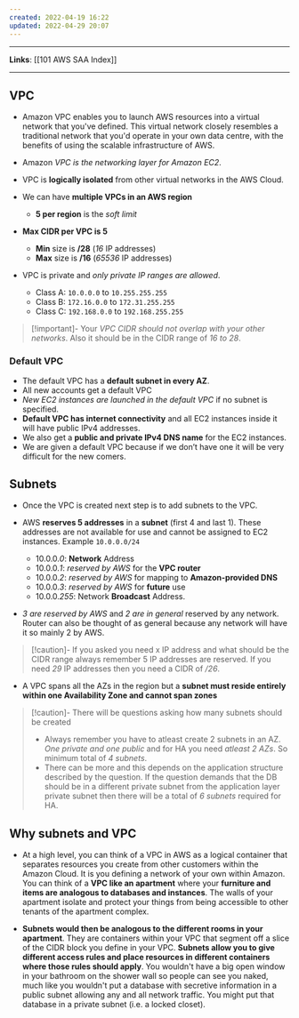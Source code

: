 ```yaml
---
created: 2022-04-19 16:22
updated: 2022-04-29 20:07
---
```

---
**Links**: [[101 AWS SAA Index]]

---
## VPC
- Amazon VPC enables you to launch AWS resources into a virtual network that you've defined. This virtual network closely resembles a traditional network that you'd operate in your own data centre, with the benefits of using the scalable infrastructure of AWS.
- Amazon *VPC is the networking layer for Amazon EC2*.
- VPC is **logically isolated** from other virtual networks in the AWS Cloud.
- We can have **multiple VPCs in an AWS region** 
	- **5 per region** is the *soft limit*

- **Max CIDR per VPC is 5**
	- **Min** size is **/28** (*16* IP addresses) 
	- **Max** size is **/16** (*65536* IP addresses)

- VPC is private and *only private IP ranges are allowed*. 
	- Class A: `10.0.0.0` to `10.255.255.255`
	- Class B: `172.16.0.0` to `172.31.255.255`
	- Class C: `192.168.0.0` to `192.168.255.255`
    
> [!important]- Your *VPC CIDR should not overlap with your other networks*.
> Also it should be in the CIDR range of *16 to 28*.

### Default VPC
- The default VPC has a **default subnet in every AZ**.
- All new accounts get a default VPC
- *New EC2 instances are launched in the default VPC* if no subnet is specified.
- **Default VPC has internet connectivity** and all EC2 instances inside it will have public IPv4 addresses.
- We also get a **public and private IPv4 DNS name** for the EC2 instances.
- We are given a default VPC because if we don’t have one it will be very difficult for the new comers.

## Subnets
- Once the VPC is created next step is to add subnets to the VPC.

- AWS **reserves 5 addresses** in a **subnet** (first 4 and last 1). These addresses are not available for use and cannot be assigned to EC2 instances. Example `10.0.0.0/24`
	- 10.0.0.*0*: **Network** Address
	- 10.0.0.*1*: *reserved by AWS* for the **VPC router**
	- 10.0.0.*2*: *reserved by AWS* for mapping to **Amazon-provided DNS**
	- 10.0.0.*3*: *reserved by AWS* for **future** use
	- 10.0.0.*255*: Network **Broadcast** Address. 

- *3 are reserved by AWS* and *2 are in general* reserved by any network. Router can also be thought of as general because any network will have it so mainly 2 by AWS.

> [!caution]- If you asked you need x IP address and what should be the CIDR range always remember 5 IP addresses are reserved.
> If you need *29* IP addresses then you need a CIDR of */26*.

- A VPC spans all the AZs in the region but a **subnet must reside entirely within one Availability Zone and cannot span zones**

> [!caution]- There will be questions asking how many subnets should be created
> - Always remember you have to atleast create 2 subnets in an AZ. *One private and one public* and for HA you need *atleast 2 AZs*. So minimum total of *4 subnets*.
> - There can be more and this depends on the application structure described by the question. If the question demands that the DB should be in a different private subnet from the application layer private subnet then there will be a total of *6 subnets* required for HA.

## Why subnets and VPC
- At a high level, you can think of a VPC in AWS as a logical container that separates resources you create from other customers within the Amazon Cloud. It is you defining a network of your own within Amazon. You can think of a **VPC like an apartment** where your **furniture and items are analogous to databases and instances**. The walls of your apartment isolate and protect your things from being accessible to other tenants of the apartment complex.

- **Subnets would then be analogous to the different rooms in your apartment**. They are containers within your VPC that segment off a slice of the CIDR block you define in your VPC. **Subnets allow you to give different access rules and place resources in different containers where those rules should apply**. You wouldn't have a big open window in your bathroom on the shower wall so people can see you naked, much like you wouldn't put a database with secretive information in a public subnet allowing any and all network traffic. You might put that database in a private subnet (i.e. a locked closet).